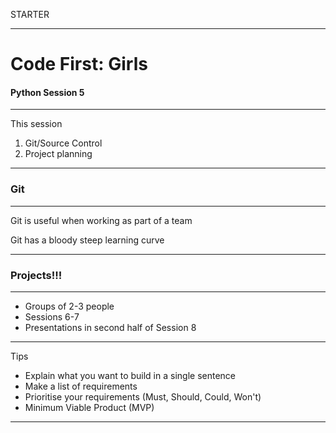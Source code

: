 STARTER

---

# Code First: Girls

#### Python Session 5

---

This session
1. Git/Source Control
1. Project planning

---

### Git

----

Git is useful when working as part of a team

Git has a bloody steep learning curve

---

### Projects!!!

----


- Groups of 2-3 people
- Sessions 6-7
- Presentations in second half of Session 8

----

Tips
- Explain what you want to build in a single sentence
- Make a list of requirements
- Prioritise your requirements (Must, Should, Could, Won't)
- Minimum Viable Product (MVP)

----


